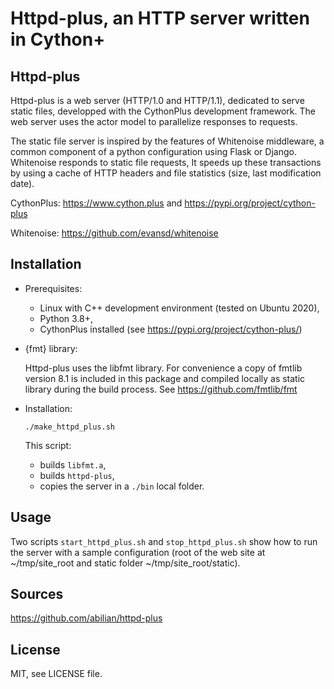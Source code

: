 # Httpd-plus, an HTTP server written in Cython+

## Httpd-plus

Httpd-plus is a web server (HTTP/1.0 and HTTP/1.1), dedicated to serve static files,
developped with the CythonPlus development framework. The web server uses the actor
model to parallelize responses to requests.

The static file server is inspired by the features of Whitenoise middleware, a common
component of a python configuration using Flask or Django. Whitenoise responds to
static file requests, It speeds up these transactions by using a cache of HTTP headers
and file statistics (size, last modification date).

CythonPlus: https://www.cython.plus and https://pypi.org/project/cython-plus

Whitenoise: https://github.com/evansd/whitenoise


## Installation

- Prerequisites:
    - Linux with C++ development environment (tested on Ubuntu 2020),
    - Python 3.8+,
    - CythonPlus installed (see https://pypi.org/project/cython-plus/)

- {fmt} library:

    Httpd-plus uses the libfmt library. For convenience a copy of fmtlib version 8.1
    is included in this package and compiled locally as static library during the build
    process.
    See https://github.com/fmtlib/fmt

- Installation:

    `./make_httpd_plus.sh`

    This script:
    - builds `libfmt.a`,
    - builds `httpd-plus`,
    - copies the server in a `./bin` local folder.


## Usage

Two scripts `start_httpd_plus.sh` and `stop_httpd_plus.sh` show how to run the server
with a sample configuration (root of the web site at ~/tmp/site_root and static
folder ~/tmp/site_root/static).


## Sources

https://github.com/abilian/httpd-plus


## License

MIT, see LICENSE file.
